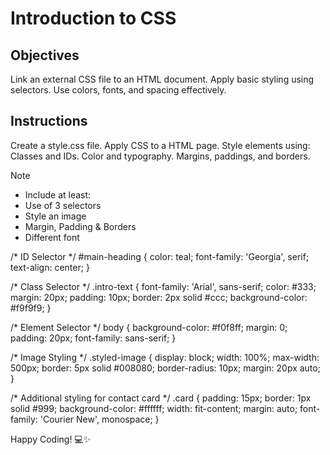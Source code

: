 # Introduction to CSS

## Objectives
Link an external CSS file to an HTML document.
Apply basic styling using selectors.
Use colors, fonts, and spacing effectively.

## Instructions

Create a style.css file.
Apply CSS to a HTML page.
Style elements using:
Classes and IDs.
Color and typography.
Margins, paddings, and borders.

>[!NOTE]
>  - Include at least:
>  - Use of 3 selectors
>  - Style an image
>  - Margin, Padding & Borders
>  - Different font


/* ID Selector */
#main-heading {
  color: teal;
  font-family: 'Georgia', serif;
  text-align: center;
}

/* Class Selector */
.intro-text {
  font-family: 'Arial', sans-serif;
  color: #333;
  margin: 20px;
  padding: 10px;
  border: 2px solid #ccc;
  background-color: #f9f9f9;
}

/* Element Selector */
body {
  background-color: #f0f8ff;
  margin: 0;
  padding: 20px;
  font-family: sans-serif;
}

/* Image Styling */
.styled-image {
  display: block;
  width: 100%;
  max-width: 500px;
  border: 5px solid #008080;
  border-radius: 10px;
  margin: 20px auto;
}

/* Additional styling for contact card */
.card {
  padding: 15px;
  border: 1px solid #999;
  background-color: #ffffff;
  width: fit-content;
  margin: auto;
  font-family: 'Courier New', monospace;
}

   

Happy Coding! 💻✨
